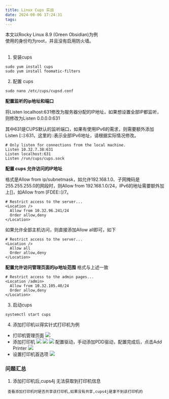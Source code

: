 ```yaml
---
title: Linux Cups 实战
date: 2024-08-06 17:24:31
tags:
---
```


本文以Rocky Linux 8.9 (Green Obsidian)为例<br>
使用的身份均为root，并且没有启用防火墙。<br>
<br>


1. 安装cups

```shell
sudo yum install cups
sudo yum install foomatic-filters
``` 

2. 配置 cups

```shell
sudo nano /etc/cups/cupsd.conf
```

**配置监听的ip地址和端口<br>**

将Listen localhost:631修改为服务器分配的IP地址，如果想设置全部IP都监听，则修改为Listen 0.0.0.0:631<br>

其中631是CUPS默认的监听端口，如果有使用IPv6的需求，则需要额外添加Listen [::]:631，这里的::表示全部IPv6地址，请根据实际情况修改。

```shell
# Only listen for connections from the local machine.
Listen 10.32.7.38:631
Listen localhost:631
Listen /run/cups/cups.sock
```

**配置 cups 允许访问的IP地址<br>**

格式是Allow from ip/subnetmask，如允许192.168.1.0、子网掩码是255.255.255.0的网段时，则Allow from 192.168.1.0/24，IPv6的地址需要额外加上[]，如Allow
from [FDEE::]/7。

```shell
# Restrict access to the server...
<Location />
  Allow from 10.32.96.241/24
  Order allow,deny
</Location>
```

如果允许全部主机访问，则直接添加Allow all即可，如下

```shell
# Restrict access to the server...
<Location />
  Allow all
  Order allow,deny
</Location>
```

**配置允许访问管理页面的ip地址范围**
格式与上述一致

```shell
# Restrict access to the admin pages...
<Location /admin>
  Allow from 10.32.105.40/24
  Order allow,deny
</Location>
```

3. 启动cups

```shell
systemctl start cups
```

4. 添加打印机以得实针式打印机为例

- 打印机管理页面
  ![](管理打印机.png)
- 添加打印机
  ![](添加打印机.png)
  ![](添加打印机2.png)
  ![](添加打印机3.png)
  配置驱动，手动添加PDD驱动，配置完成后，点击Add Printer
  ![](添加打印机4.png)
- 设置打印机首选项
  ![](打印机首选项.png)

### 问题汇总

1. 添加打印机后,cups4j 无法获取到打印机信息

```text
 查看添加打印机时是否共享该打印机,如果没有共享,cups4j是拿不到该打印机的
```